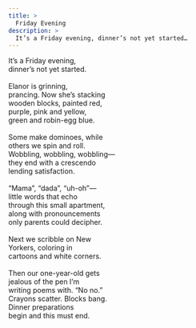 ```yaml
---
title: >
  Friday Evening
description: >
  It’s a Friday evening, dinner’s not yet started…
---
```


It’s a Friday evening,<br>
dinner’s not yet started.<br>
<br>
Elanor is grinning,<br>
prancing. Now she’s stacking<br>
wooden blocks, painted red,<br>
purple, pink and yellow,<br>
green and robin-egg blue.<br>
<br>
Some make dominoes, while<br>
others we spin and roll.<br>
Wobbling, wobbling, wobbling—<br>
they end with a crescendo<br>
lending satisfaction.<br>
<br>
“Mama”, “dada”, “uh-oh”—<br>
little words that echo<br>
through this small apartment,<br>
along with pronouncements<br>
only parents could decipher.<br>
<br>
Next we scribble on New<br>
Yorkers, coloring in<br>
cartoons and white corners.<br>
<br>
Then our one-year-old gets<br>
jealous of the pen I’m<br>
writing poems with. “No no.”<br>
Crayons scatter. Blocks bang.<br>
Dinner preparations<br>
begin and this must end.<br>
